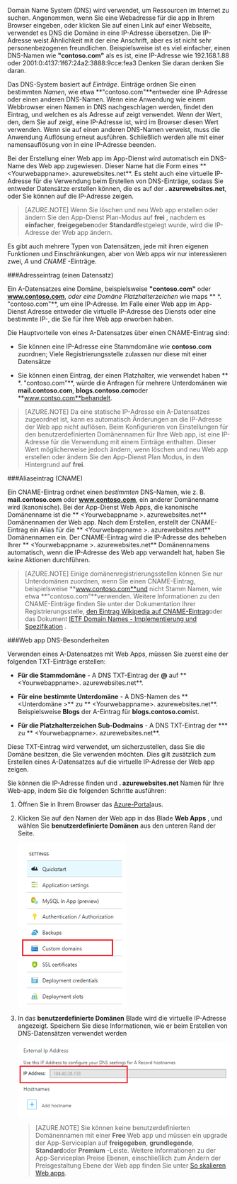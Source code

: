 Domain Name System (DNS) wird verwendet, um Ressourcen im Internet zu suchen. Angenommen, wenn Sie eine Webadresse für die app in Ihrem Browser eingeben, oder klicken Sie auf einen Link auf einer Webseite, verwendet es DNS die Domäne in eine IP-Adresse übersetzen. Die IP-Adresse weist Ähnlichkeit mit der eine Anschrift, aber es ist nicht sehr personenbezogenen freundlichen. Beispielsweise ist es viel einfacher, einen DNS-Namen wie **"contoso.com"** als es ist, eine IP-Adresse wie 192.168.1.88 oder 2001:0:4137:1f67:24a2:3888:9cce:fea3 Denken Sie daran denken Sie daran.

Das DNS-System basiert auf *Einträge*. Einträge ordnen Sie einen bestimmten *Namen*, wie etwa **"contoso.com"**entweder eine IP-Adresse oder einen anderen DNS-Namen. Wenn eine Anwendung wie einem Webbrowser einen Namen in DNS nachgeschlagen werden, findet den Eintrag, und welchen es als Adresse auf zeigt verwendet. Wenn der Wert, den, dem Sie auf zeigt, eine IP-Adresse ist, wird im Browser diesen Wert verwenden. Wenn sie auf einen anderen DNS-Namen verweist, muss die Anwendung Auflösung erneut ausführen. Schließlich werden alle mit einer namensauflösung von in eine IP-Adresse beenden.

Bei der Erstellung einer Web app im App-Dienst wird automatisch ein DNS-Name des Web app zugewiesen. Dieser Name hat die Form eines ** &lt;Yourwebappname&gt;. azurewebsites.net**. Es steht auch eine virtuelle IP-Adresse für die Verwendung beim Erstellen von DNS-Einträge, sodass Sie entweder Datensätze erstellen können, die es auf der **. azurewebsites.net**, oder Sie können auf die IP-Adresse zeigen.

> [AZURE.NOTE] Wenn Sie löschen und neu Web app erstellen oder ändern Sie den App-Dienst Plan-Modus auf **frei** , nachdem es **einfacher**, **freigegeben**oder **Standard**festgelegt wurde, wird die IP-Adresse der Web app ändern.

Es gibt auch mehrere Typen von Datensätzen, jede mit ihren eigenen Funktionen und Einschränkungen, aber von Web apps wir nur interessieren zwei, *A* und *CNAME* -Einträge.

###<a name="address-record-a-record"></a>Adresseintrag (einen Datensatz)

Ein A-Datensatzes eine Domäne, beispielsweise **"contoso.com"** oder **www.contoso.com**, *oder eine Domäne Platzhalterzeichen* wie maps ** \*. "contoso.com"**, um eine IP-Adresse. Im Falle einer Web app im App-Dienst Adresse entweder die virtuelle IP-Adresse des Diensts oder eine bestimmte IP-, die Sie für Ihre Web app erworben haben.

Die Hauptvorteile von eines A-Datensatzes über einen CNAME-Eintrag sind:

* Sie können eine IP-Adresse eine Stammdomäne wie **contoso.com** zuordnen; Viele Registrierungsstelle zulassen nur diese mit einer Datensätze

* Sie können einen Eintrag, der einen Platzhalter, wie verwendet haben ** \*. "contoso.com"**, würde die Anfragen für mehrere Unterdomänen wie **mail.contoso.com**, **blogs.contoso.com**oder **www.contso.com**behandelt.

> [AZURE.NOTE] Da eine statische IP-Adresse ein A-Datensatzes zugeordnet ist, kann es automatisch Änderungen an die IP-Adresse der Web app nicht auflösen. Beim Konfigurieren von Einstellungen für den benutzerdefinierten Domänennamen für Ihre Web app, ist eine IP-Adresse für die Verwendung mit einem Einträge enthalten. Dieser Wert möglicherweise jedoch ändern, wenn löschen und neu Web app erstellen oder ändern Sie den App-Dienst Plan Modus, in den Hintergrund auf **frei**.

###<a name="alias-record-cname-record"></a>Aliaseintrag (CNAME)

Ein CNAME-Eintrag ordnet einen *bestimmten* DNS-Namen, wie z. B. **mail.contoso.com** oder **www.contoso.com**, ein anderer Domänenname wird (kanonische). Bei der App-Dienst Web Apps, die kanonische Domänenname ist die ** &lt;Yourwebappname >. azurewebsites.net** Domänennamen der Web app. Nach dem Erstellen, erstellt der CNAME-Eintrag ein Alias für die ** &lt;Yourwebappname >. azurewebsites.net** Domänennamen ein. Der CNAME-Eintrag wird die IP-Adresse des beheben Ihrer ** &lt;Yourwebappname >. azurewebsites.net** Domänennamens automatisch, wenn die IP-Adresse des Web app verwandelt hat, haben Sie keine Aktionen durchführen.

> [AZURE.NOTE] Einige domänenregistrierungsstellen können Sie nur Unterdomänen zuordnen, wenn Sie einen CNAME-Eintrag, beispielsweise **www.contoso.com**und nicht Stamm Namen, wie etwa **"contoso.com"**verwenden. Weitere Informationen zu den CNAME-Einträge finden Sie unter der Dokumentation Ihrer Registrierungsstelle, <a href="http://en.wikipedia.org/wiki/CNAME_record">den Eintrag Wikipedia auf CNAME-Eintrag</a>oder das Dokument <a href="http://tools.ietf.org/html/rfc1035">IETF Domain Names - Implementierung und Spezifikation</a> .

###<a name="web-app-dns-specifics"></a>Web app DNS-Besonderheiten

Verwenden eines A-Datensatzes mit Web Apps, müssen Sie zuerst eine der folgenden TXT-Einträge erstellen:

* **Für die Stammdomäne** - A DNS TXT-Eintrag der **@** auf ** &lt;Yourwebappname&gt;. azurewebsites.net**.

* **Für eine bestimmte Unterdomäne** - A DNS-Namen des ** &lt;Unterdomäne >** zu ** &lt;Yourwebappname&gt;. azurewebsites.net**. Beispielsweise **Blogs** der A-Eintrag für **blogs.contoso.com**ist.

* **Für die Platzhalterzeichen Sub-Dodmains** - A DNS TXT-Eintrag der *** zu ** &lt;Yourwebappname&gt;. azurewebsites.net**.

Diese TXT-Eintrag wird verwendet, um sicherzustellen, dass Sie die Domäne besitzen, die Sie verwenden möchten. Dies gilt zusätzlich zum Erstellen eines A-Datensatzes auf die virtuelle IP-Adresse der Web app zeigen.

Sie können die IP-Adresse finden und **. azurewebsites.net** Namen für Ihre Web-app, indem Sie die folgenden Schritte ausführen:

1. Öffnen Sie in Ihrem Browser das [Azure-Portal](https://portal.azure.com)aus.

2. Klicken Sie auf den Namen der Web app in das Blade **Web Apps** , und wählen Sie **benutzerdefinierte Domänen** aus den unteren Rand der Seite.

    ![](./media/custom-dns-web-site/dncmntask-cname-6.png)

3. In das **benutzerdefinierte Domänen** Blade wird die virtuelle IP-Adresse angezeigt. Speichern Sie diese Informationen, wie er beim Erstellen von DNS-Datensätzen verwendet werden

    ![](./media/custom-dns-web-site/virtual-ip-address.png)

    > [AZURE.NOTE] Sie können keine benutzerdefinierten Domänennamen mit einer **Free** Web app und müssen ein upgrade der App-Serviceplan auf **freigegeben**, **grundlegende**, **Standard**oder **Premium** -Leiste. Weitere Informationen zu der App-Serviceplan Preise Ebenen, einschließlich zum Ändern der Preisgestaltung Ebene der Web app finden Sie unter [So skalieren Web apps](../articles/web-sites-scale.md).
